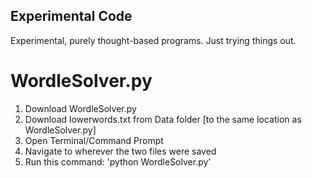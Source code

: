 ## Experimental Code
Experimental, purely thought-based programs. Just trying things out.



# WordleSolver.py

1. Download WordleSolver.py
2. Download lowerwords.txt from Data folder [to the same location as WordleSolver.py]
3. Open Terminal/Command Prompt
4. Navigate to wherever the two files were saved
5. Run this command: 'python WordleSolver.py'
